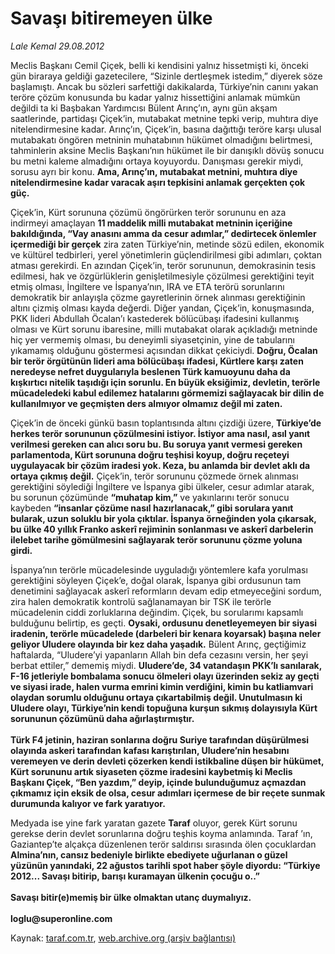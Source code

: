 # Savaşı bitiremeyen ülke

*Lale Kemal 29.08.2012*

<div class="yazi"><p>Meclis Başkanı Cemil Çiçek, belli ki kendisini yalnız hissetmişti ki, önceki gün biraraya geldiği gazetecilere, “Sizinle dertleşmek istedim,” diyerek söze başlamıştı. Ancak bu sözleri sarfettiği dakikalarda, Türkiye’nin canını yakan teröre çözüm konusunda bu kadar yalnız hissettiğini anlamak mümkün değildi ta ki Başbakan Yardımcısı Bülent Arınç’ın, aynı gün akşam saatlerinde, partidaşı Çiçek’in, mutabakat metnine tepki verip, muhtıra diye nitelendirmesine kadar. Arınç’ın, Çiçek’in, basına dağıttığı teröre karşı ulusal mutabakatı öngören metninin muhatabının hükümet olmadığını belirtmesi, tahminlerin aksine Meclis Başkanı’nın hükümet ile bir danışıklı dövüş sonucu bu metni kaleme almadığını ortaya koyuyordu. Danışması gerekir miydi, sorusu ayrı bir konu. <strong>Ama, Arınç’ın, mutabakat metnini, muhtıra diye nitelendirmesine kadar varacak aşırı tepkisini anlamak gerçekten çok güç.</strong></p>
<p>Çiçek’in, Kürt sorununa çözümü öngörürken terör sorununu en aza indirmeyi amaçlayan <strong>11 maddelik milli mutabakat metninin içeriğine bakıldığında, “Vay anasını amma da cesur adımlar,” dedirtecek önlemler içermediği bir gerçek</strong> zira zaten Türkiye’nin, metinde sözü edilen, ekonomik ve kültürel tedbirleri, yerel yönetimlerin güçlendirilmesi gibi adımları, çoktan atması gerekirdi. En azından Çiçek’in, terör sorununun, demokrasinin tesis edilmesi, hak ve özgürlüklerin genişletilmesiyle çözülmesi gerektiğini teyit etmiş olması, İngiltere ve İspanya’nın, IRA ve ETA terörü sorunlarını demokratik bir anlayışla çözme gayretlerinin örnek alınması gerektiğinin altını çizmiş olması kayda değerdi. Diğer yandan, Çiçek’in, konuşmasında, PKK lideri Abdullah Öcalan’ı kastederek bölücübaşı ifadesini kullanmış olması ve Kürt sorunu ibaresine, milli mutabakat olarak açıkladığı metninde hiç yer vermemiş olması, bu deneyimli siyasetçinin, yine de tabularını yıkamamış olduğunu göstermesi açısından dikkat çekiciydi. <strong>Doğru, Öcalan bir terör örgütünün lideri ama bölücübaşı ifadesi, Kürtlere karşı zaten neredeyse nefret duygularıyla beslenen Türk kamuoyunu daha da kışkırtıcı nitelik taşıdığı için sorunlu. En büyük eksiğimiz, devletin, terörle mücadeledeki kabul edilemez hatalarını görmemizi sağlayacak bir dilin de kullanılmıyor ve geçmişten ders almıyor olmamız değil mi zaten.</strong></p>
<p>Çiçek’in de önceki günkü basın toplantısında altını çizdiği üzere, <strong>Türkiye’de herkes terör sorununun çözülmesini istiyor. İstiyor ama nasıl, asıl yanıt verilmesi gereken can alıcı soru bu. Bu soruya yanıt vermesi gereken parlamentoda, Kürt sorununa doğru teşhisi koyup, doğru reçeteyi uygulayacak bir çözüm iradesi yok. Keza, bu anlamda bir devlet aklı da ortaya çıkmış değil.</strong> Çiçek’in, terör sorununu çözmede örnek alınması gerektiğini söylediği İngiltere ve İspanya gibi ülkeler, cesur adımlar atarak, bu sorunun çözümünde <strong>“muhatap kim,”</strong> ve yakınlarını terör sonucu kaybeden <strong>“insanlar çözüme nasıl hazırlanacak,” gibi sorulara yanıt bularak, uzun soluklu bir yola çıktılar. İspanya örneğinden yola çıkarsak, bu ülke 40 yıllık Franko askerî rejiminin sonlanması ve askerî darbelerin ilelebet tarihe gömülmesini sağlayarak terör sorununu çözme yoluna girdi.</strong></p>
<p>İspanya’nın terörle mücadelesinde uyguladığı yöntemlere kafa yorulması gerektiğini söyleyen Çiçek’e, doğal olarak, İspanya gibi ordusunun tam denetimini sağlayacak askerî reformların devam edip etmeyeceğini sordum, zira halen demokratik kontrolü sağlanamayan bir TSK ile terörle mücadelenin ciddi zorluklarına değindim. Çiçek, bu sorularımı kapsamlı bulduğunu belirtip, es geçti. <strong>Oysaki, ordusunu denetleyemeyen bir siyasi iradenin, terörle mücadelede (darbeleri bir kenara koyarsak) başına neler geliyor Uludere olayında bir kez daha yaşadık.</strong> Bülent Arınç, geçtiğimiz haftalarda, “Uludere’yi yapanların Allah bin defa cezasını versin, her şeyi berbat ettiler,” dememiş miydi. <strong>Uludere’de, 34 vatandaşın PKK’lı sanılarak, F-16 jetleriyle bombalama sonucu ölmeleri olayı üzerinden sekiz ay geçti ve siyasi irade, halen vurma emrini kimin verdiğini, kimin bu katliamvari olaydan sorumlu olduğunu ortaya çıkartabilmiş değil. Unutulmasın ki Uludere olayı, Türkiye’nin kendi topuğuna kurşun sıkmış dolayısıyla Kürt sorununun çözümünü daha ağırlaştırmıştır.<br/><br/></strong><strong>Türk F4 jetinin, haziran sonlarına doğru Suriye tarafından düşürülmesi olayında askeri tarafından kafası karıştırılan, Uludere’nin hesabını veremeyen ve derin devleti çözerken kendi istikbaline düşen bir hükümet, Kürt sorununu artık siyaseten çözme iradesini kaybetmiş ki Meclis Başkanı Çiçek, “Ben yazdım,” deyip, içinde bulunduğumuz açmazdan çıkmamız için eksik de olsa, cesur adımları içermese de bir reçete sunmak durumunda kalıyor ve fark yaratıyor.</strong></p>
<p>Medyada ise yine fark yaratan gazete <strong>Taraf</strong> oluyor, gerek Kürt sorunu gerekse derin devlet sorunlarına doğru teşhis koyma anlamında. Taraf ’ın, Gaziantep’te alçakça düzenlenen terör saldırısı sırasında ölen çocuklardan <strong>Almina’nın, cansız bedeniyle birlikte ebediyete uğurlanan o güzel yüzünün yanındaki, 22 ağustos tarihli spot haber şöyle diyordu: “Türkiye 2012... Savaşı bitirip, barışı kuramayan ülkenin çocuğu o..”<br/><br/></strong><strong>Savaşı bitir(e)memiş bir ülke olmaktan utanç duymalıyız.<br/><br/></strong><strong>loglu@superonline.com</strong> </p>
</div>

Kaynak: [taraf.com.tr](http://www.taraf.com.tr/lale-kemal/makale-savasi-bitiremeyen-ulke.htm), [web.archive.org (arşiv bağlantısı)](http://web.archive.org/web/20130818003613/http://www.taraf.com.tr/lale-kemal/makale-savasi-bitiremeyen-ulke.htm)
